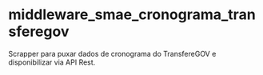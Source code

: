 # middleware_smae_cronograma_transferegov
Scrapper para puxar dados de cronograma do TransfereGOV e disponibilizar via API Rest.
